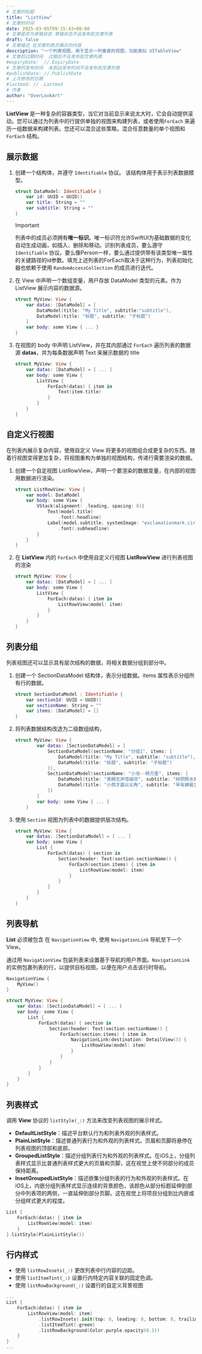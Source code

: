 ```yaml
---
# 文章的标题
title: "ListView"
# 文章的时间
date: 2025-03-05T09:15:43+08:00
# 文章是否为草稿状态 草稿状态不会发布到文章列表
draft: false
# 文章描述 在文章列表页展示的内容
description: "一个列表视图，用于显示一列垂直的视图，功能类似 UITableView"
# 文章的过期时间  过期后不会发布到文章列表
#expiryDate:  //.ExpiryDate
# 文章的发布时间  未到达发布时间不会发布到文章列表
#publishDate: //.PublishDate
# 上次修改的日期
#lastmod: // .Lastmod
# 作者
author: "OverLookArt"
---
```


**ListView** 是一种复杂的容器类型，当它对当前显示来说太大时，它会自动提供滚动。您可以通过为列表中的行提供单独的视图来构建列表，或者使用`ForEach` 来遍历一组数据来构建列表。您还可以混合这些策略，混合任意数量的单个视图和 `ForEach` 结构。

## 展示数据

1. 创建一个结构体，并遵守 `Identifiable` 协议。 该结构体用于表示列表数据模型。

    ``` Swift
    struct DataModel: Identifiable {
        var id: UUID = UUID()
        var title: String = ""
        var subtitle: String = ""
    }
    ```

    > [!IMPORTANT]
    > 列表中的成员必须拥有**唯一标识**。唯一标识符允许SwiftUI为基础数据的变化自动生成动画，如插入、删除和移动。识别列表成员，要么遵守 `Identifiable` 协议，要么像Person一样，要么通过提供带有该类型唯一属性的关键路径的id参数。填充上述列表的ForEach取决于这种行为，列表初始化器也依赖于使用 `RandomAccessCollection` 的成员进行迭代。

2. 在 View 中声明一个数组变量，用户存放 DataModel 类型的元素。作为 ListView 展示内容的数据源。

    ``` Swift
    struct MyView: View {
        var datas: [DataModel] = [
            DataModel(title: "My Title", subtitle:"subtitle"),
            DataModel(title: "标题", subtitle: "子标题")
        ]
        var body: some View { ... }
    }
    ```

3. 在视图的 body 中声明 ListView，并在其内部通过 `ForEach` 遍历列表的数据源 **datas**，并为每条数据声明 Text 来展示数据的 title

    ``` Swift
    struct MyView: View {
        var datas: [DataModel] = [ ... ]
        var body: some View {
            ListView {
                ForEach(datas) { item in
                    Text(item.title)
                }
            }
        }
    }
    ```

## 自定义行视图

在列表内展示复杂内容，使用自定义 View 将更多的视图组合成更复杂的东西。随着行视图变得更加复杂，将视图重构为单独的视图结构，传递行需要渲染的数据。

1. 创建一个自定视图 ListRowView，声明一个要渲染的数据变量，在内部的视图用数据进行渲染。

    ``` Swift
    struct ListRowView: View {
        var model: DataModel
        var body: some View {
            VStack(alignment: .leading, spacing: 8){
                Text(model.title)
                    .font(.headline)
                Label(model.subtitle, systemImage: "exclamationmark.circle")
                    .font(.subheadline)
            }
        }
    }
    ```

2. 在 **ListView** 内的 `ForEach` 中使用自定义行视图 **ListRowView** 进行列表视图的渲染

    ``` Swift
    struct MyView: View {
        var datas: [DataModel] = [ ... ]
        var body: some View {
            ListView {
                ForEach(datas) { item in
                    ListRowView(model: item)
                }
            }
        }
    }
    ```

## 列表分组

列表视图还可以显示具有层次结构的数据，将相关数据分组到部分中。

1. 创建一个 SectionDataModel 结构体，表示分组数据。items 属性表示分组所有行的数据。

    ``` Swift
    struct SectionDataModel : Identifiable {
        var sectionId: UUID = UUID()
        var sectionName: String = ""
        var items: [DataModel] = []
    }
    ```

2. 将列表数据结构改造为二级数组结构，

    ``` Swift
    struct MyView: View {
            var datas: [SectionDataModel] = [
                SectionDataModel(sectionName: "分组1", items: [
                    DataModel(title: "My Title", subtitle: "subtitle"),
                    DataModel(title: "标题", subtitle: "子标题")
                ]),
                SectionDataModel(sectionName: "小池--杨万里", items: [
                    DataModel(title: "泉眼无声惜细流", subtitle: "树阴照水爱晴柔"),
                    DataModel(title: "小荷才露尖尖角", subtitle: "早有蜻蜓立上头")
                ])
            ]
            var body: some View { ... }
        }
    ```

3. 使用 `Section` 视图为列表中的数据提供层次结构。

    ``` Swift
    struct MyView: View {
        var datas: [SectionDataModel] = [ ... ]
        var body: some View {
            List {
                ForEach(datas) { section in
                    Section(header: Text(section.sectionName)) {
                        ForEach(section.items) { item in
                            ListRowView(model: item)
                        }
                    }
                }
            }
        }
    }
    ```

## 列表导航

**List** 必须被包含 在 `NavigationView` 中, 使用 `NavigationLink` 导航至下一个 View。

通过用 `NavigationView` 包装列表来设置基于导航的用户界面。`NavigationLink` 的实例包裹列表的行，以提供目标视图，以便在用户点击该行时导航。

``` Swift
NavigationView {
    MyView()
}
```

``` Swift
struct MyView: View {
    var datas: [SectionDataModel] = [ ... ]
    var body: some View {
        List {
            ForEach(datas) { section in
                Section(header: Text(section.sectionName)) {
                    ForEach(section.items) { item in
                        NavigationLink(destination: DetailView()) {
                            ListRowView(model: item)
                        }
                    }
                }
            }
        }
    }
}
```

## 列表样式

调用 **View** 协议的 `listStyle(_:)` 方法来改变列表视图的展示样式。

* **DefaultListStyle**：描述平台默认行为和列表外观的列表样式。
* **PlainListStyle**：描述普通列表行为和外观的列表样式。页眉和页脚将悬停在列表视图的顶部和底部。
* **GroupedListStyle**：描述分组列表行为和外观的列表样式。在iOS上，分组列表样式显示比普通列表样式更大的页眉和页脚，这在视觉上使不同部分的成员保持距离。
* **InsetGroupedListStyle**：描述嵌集分组列表的行为和外观的列表样式。在iOS上，内嵌分组列表样式显示连续的背景颜色，该颜色从部分标题延伸到部分中列表项的两侧，一直延伸到部分页脚。这在视觉上将项目分组到比内嵌或分组样式更大的程度。

``` Swift
List {
    ForEach(datas) { item in
        ListRowView(model: item)
    }
}.listStyle(PlainListStyle())
```

## 行内样式

* 使用 `listRowInsets(_:)` 更改列表中行内容的边距。
* 使用 `listItemTint(_:)` 设置行内特定内容关联的固定色调。
* 使用 `listRowBackground(_:)` 设置行的自定义背景视图

``` Swift
...
List {
    ForEach(datas) { item in
        ListRowView(model: item)
            .listRowInsets(.init(top: 8, leading: 8, bottom: 8, trailing: 8))
            .listItemTint(.green)
            .listRowBackground(Color.purple.opacity(0.1))
    }
}
...
```

